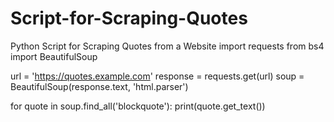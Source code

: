 # Script-for-Scraping-Quotes
Python Script for Scraping Quotes from a Website
import requests
from bs4 import BeautifulSoup

url = 'https://quotes.example.com'
response = requests.get(url)
soup = BeautifulSoup(response.text, 'html.parser')

for quote in soup.find_all('blockquote'):
    print(quote.get_text())
